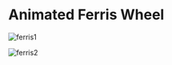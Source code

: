 # Animated Ferris Wheel

![ferris1](https://github.com/Apache-ghost/Animated_ferris_wheel/assets/125418589/6cadd12d-253a-46fa-be66-9a045d469e63) 


![ferris2](https://github.com/Apache-ghost/Animated_ferris_wheel/assets/125418589/22afad08-9a52-47af-ab51-a13635fffe95)
